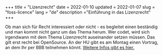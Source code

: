 +++
title = "Lizenzrecht"
date = 2022-01-10
updated = 2022-01-07
slug = "foss-licence"
lang = "de"
description ="Einführung in das Lizenzrecht"
+++

Ob man sich für Recht interessiert oder nicht - es begleitet einen beständig und man kommt nicht ganz um das Thema
herum. Wer codet, wird sich irgendwann mit dem Thema Lizenzrecht auseinander setzen müssen. Das gilt erst recht bei
OpenSource. An der HU gibt es am Montag einen Vortrag, an dem Ihr per BBB teilnehmen könnt.
[Weitere Infos gibt es hier.](https://www.projekte.hu-berlin.de/de/gnuHU/projekte/floss-werkstatt/veranstaltungen/wise-21-22/introduction-to-software-law-and-floss-licences-10-01-22)
